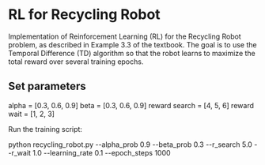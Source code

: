 # RL for Recycling Robot

Implementation of Reinforcement Learning (RL) for the Recycling Robot problem, as described in Example 3.3 of the textbook. The goal is to use the Temporal Difference (TD) algorithm so that the robot learns to maximize the total reward over several training epochs.

## Set parameters

alpha = [0.3, 0.6, 0.9]
beta = [0.3, 0.6, 0.9]
reward search = [4, 5, 6]
reward wait = [1, 2, 3]

Run the training script:

python recycling_robot.py --alpha_prob 0.9 --beta_prob 0.3 --r_search 5.0 --r_wait 1.0 --learning_rate 0.1 --epoch_steps 1000
